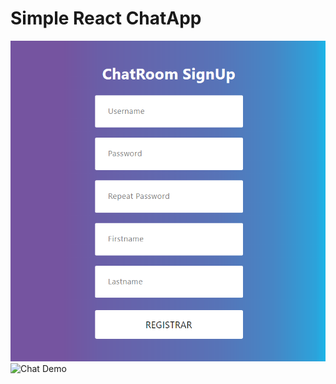 # Simple React ChatApp

![SignUp](https://raw.githubusercontent.com/StiwardSolano/chatapp/master/public/signUp.png)
![Chat Demo](https://i.imgur.com/G6MQxQ4.png)